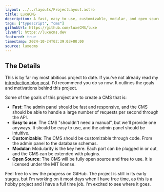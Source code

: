 ```yaml
---
layout: ../../layouts/ProjectLayout.astro
title: LuxeCMS
description: A fast, easy to use, customizable, modular, and open source CMS.
tags: ["typescript", "cms"]
githubUrl: https://github.com/luxeCMS/luxe
liveUrl: https://luxecms.dev
featured: true
timestamp: 2024-10-24T02:39:03+00:00
source: luxecms
---
```


## The Details

This is by far my most abitious project to date. If you've not already read my [introduction blog post](/blog/new-cms), I'd recommend you do so now. It outlines the goals and motivations behind this project.

Some of the goals of this project are to create a CMS that is:

- **Fast**: The admin panel should be fast and responsive, and the CMS should be able to handle a large number of requests per second through the API.
- **Easy to use**: The CMS "shouldn't need a manual", but we'll provide one anyways. It should be easy to use, and the admin panel should be intuitive.
- **Customizable**: The CMS should be customizable through code. From the admin panel to the database schemas.
- **Modular**: Modularity is the key here. Each part can be plugged in or out, and the CMS can be extended with plugins.
- **Open Source**: The CMS will be fully open source and free to use. It is licensed under the MIT license.

Feel free to view the progress on GitHub. The project is still in its early stages, but I'm working on it most days when I have free time, as this is a hobby project and I have a full time job. I'm excited to see where it goes.
